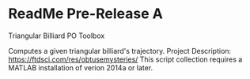 # ReadMe Pre-Release A
Triangular Billiard PO Toolbox

Computes a given triangular billiard's trajectory.
Project Description: 
	https://ftdsci.com/res/obtusemysteries/
This script collection requires a MATLAB installation of verion 2014a or later.
